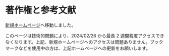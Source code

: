 # 著作権と参考文献

[新規ホームページ](https://hoshikagegmsupport.readthedocs.io/ja/latest/CopyrightAndBiblio/)へ移動しました。

このページは技術的問題により、2024/02/26 から最長 2 週間程度アクセスできなくなります。上記、新規ホームページへのアクセスは問題ありません。ブックマークなどを使用中の方は、上記ホームページへの更新をお願いします。
